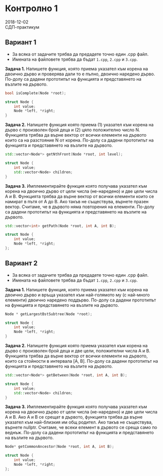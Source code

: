 # Контролно 1

2018-12-02  
СДП-практикум

## Вариант 1

* За всяка от задачите трябва да предадете точно един .cpp файл.
* Имената на файловете трябва да бъдат `1.cpp`, `2.cpp` и `3.cpp`.

**Задача 1.** Напишете функция, която приема указател към корена на двоично дърво и проверява дали то е пълно, двоично наредено дърво. По-долу са дадени прототипът на функцията и представянето на възлите на дървото.
```cpp
bool isComplete(Node *root);

struct Node {
    int value;
    Node *left, *right;
}
```

**Задача 2.** Напишете функция която приема (1) указател към корена на дърво с произволен брой деца и (2) цяло положително число N. Функцията трябва да върне вектор от всички елементи на дървото които са на разстояние N от корена. По-долу са дадени прототипът на функцията и представянето на възлите на дървото.
```cpp
std::vector<Node*> getNthFront(Node *root, int level);

struct Node {
    int value;
    std::vector<Node> children;
}
```

**Задача 3.** Имплементирайте функция която получава указател към корена на двоично дърво от цели числа (не-наредено) и две цели числа A и B. Функцията трябва да върне вектор от всички елементи които се намират в пътя от A до B. Ако такъв не съществува, върнете празен вектор. Считаме, че в дървото няма повторения на елементи. По-долу са дадени прототипът на функцията и представянето на възлите на дървото.
```cpp
std::vector<int> getPath(Node *root, int A, int B);

struct Node {
    int value;
    Node *left, *right;
};
```

## Вариант 2

* За всяка от задачите трябва да предадете точно един .cpp файл.
* Имената на файловете трябва да бъдат `1.cpp`, `2.cpp` и `3.cpp`.

**Задача 1.** Напишете функция, която приема указател към корена на двоично дърво и връща указател към най-голямото му (с най-много елементи) двоично наредено поддърво. По-долу са дадени прототипът на функцията и представянето на възлите на дървото.
```cpp
Node * getLargestBstSubtree(Node *root);

struct Node {
    int value;
    Node *left, *right;
}
```

**Задача 2.** Напишете функция която приема указател към корена на дърво с произволен брой деца и две цели, положителни числа A и B. Функцията трябва да върне вектор от всички елементи на дървото, които са стойности в интервала [A, B]. По-долу са дадени прототипът на функцията и представянето на възлите на дървото.
```cpp
std::vector<Node*> getBetween(Node *root, int A, int B);

struct Node {
    int value;
    std::vector<Node> children;
}
```

**Задача 3.** Имплементирайте функция която получава указател към корена на двоично дърво от цели числа (не-наредено) и две цели числа A и B. Ако A и B се срещат в дървото, функцията трябва да върне указател към най-близкия им общ родител. Ако такъв не съществува, върнете nullptr. Считаме, че всеки елемент в дървото се среща само по веднъж. По-долу са дадени прототипът на функцията и представянето на възлите на дървото.
```cpp
Node* getCommonAncestor(Node *root, int A, int B);

struct Node {
    int value;
    Node *left, *right;
};
```